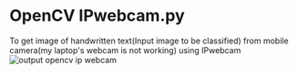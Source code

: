 # OpenCV IPwebcam.py
To get image of handwritten text(Input image to be classified) from mobile camera(my laptop's webcam is not working) using IPwebcam 
![output opencv ip webcam](https://user-images.githubusercontent.com/18035659/44190797-0052a900-a146-11e8-972b-2720e836d1c4.png)
